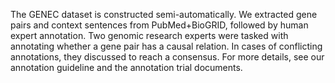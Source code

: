 The GENEC dataset is constructed semi-automatically. We extracted gene pairs and context sentences from PubMed+BioGRID, followed by human expert annotation. Two genomic research experts were tasked with annotating whether a gene pair has a causal relation. In cases of conflicting annotations, they discussed to reach a consensus. For more details, see our annotation guideline and the annotation trial documents.
